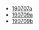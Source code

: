 - [190707a](https://syuji-higa.github.io/sketchbook-webgl/190707a/)
- [190709a](https://syuji-higa.github.io/sketchbook-webgl/190709a/)
- [190709b](https://syuji-higa.github.io/sketchbook-webgl/190709b/)
